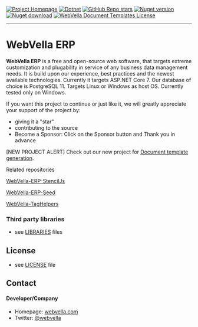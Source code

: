 [![Project Homepage](https://img.shields.io/badge/Homepage-blue?style=for-the-badge)](https://webvella.com)
[![Dotnet](https://img.shields.io/badge/platform-.NET-blue?style=for-the-badge)](https://www.nuget.org/packages/WebVella.ERP)
[![GitHub Repo stars](https://img.shields.io/github/stars/WebVella/WebVella.DocumentTemplates?style=for-the-badge)](https://github.com/WebVella/WebVella-ERP/stargazers)
[![Nuget version](https://img.shields.io/nuget/v/WebVella.DocumentTemplates?style=for-the-badge)](https://www.nuget.org/packages/WebVella.ERP)
[![Nuget download](https://img.shields.io/nuget/dt/WebVella.DocumentTemplates?style=for-the-badge)](https://www.nuget.org/packages/WebVella.ERP)
[![WebVella Document Templates License](https://img.shields.io/badge/MIT-green?style=for-the-badge)](https://github.com/WebVella/WebVella-ERP/blob/master/LICENSE.txt)

---

WebVella ERP 
======
**WebVella ERP** is a free and open-source web software, that targets extreme customization and plugability in service of any business data management needs. It is build upon our experience, best practices and the newest available technologies. Currently it targets ASP.NET Core 7. Our database of choice is PostgreSQL 11. Targets Linux or Windows as host OS. Currently tested only on Windows.

If you want this project to continue or just like it, we will greatly appreciate your support of the project by: 
* giving it a "star" 
* contributing to the source
* Become a Sponsor: Click on the Sponsor button and Thank you in advance

[NEW PROJECT ALERT] Check out our new project for [Document template generation](https://github.com/WebVella/WebVella.DocumentTemplates).

Related repositories

[WebVella-ERP-StencilJs](https://github.com/WebVella/WebVella-ERP-StencilJs)

[WebVella-ERP-Seed](https://github.com/WebVella/WebVella-ERP-Seed)

[WebVella-TagHelpers](https://github.com/WebVella/TagHelpers)


### Third party libraries
* see [LIBRARIES](https://github.com/WebVella/WebVella-ERP/blob/master/LIBRARIES.md) files

## License 
* see [LICENSE](https://github.com/WebVella/WebVella-ERP/blob/master/LICENSE.txt) file

## Contact
#### Developer/Company
* Homepage: [webvella.com](http://webvella.com)
* Twitter: [@webvella](https://twitter.com/webvella "webvella on twitter")



